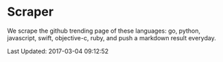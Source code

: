 # Scraper

We scrape the github trending page of these languages: go, python, javascript, swift, objective-c, ruby, and push a markdown result everyday.

Last Updated: 2017-03-04 09:12:52